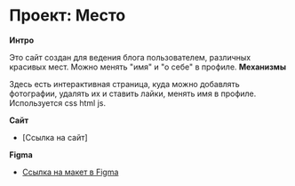 # Проект: Место

**Интро**

Это сайт создан для ведения блога пользователем, различных красивых мест. Можно менять "имя" и "о себе" в профиле.
**Механизмы**

Здесь есть интерактивная страница, куда можно добавлять фотографии, удалять их и ставить лайки, менять имя в профиле. Используется css html js.

**Сайт**

* [Ссылка на сайт]

**Figma**

* [Ссылка на макет в Figma](https://www.figma.com/file/2cn9N9jSkmxD84oJik7xL7/JavaScript.-Sprint-4?node-id=28212%3A269&t=sS62HMuQYAlWNIXU-0)
